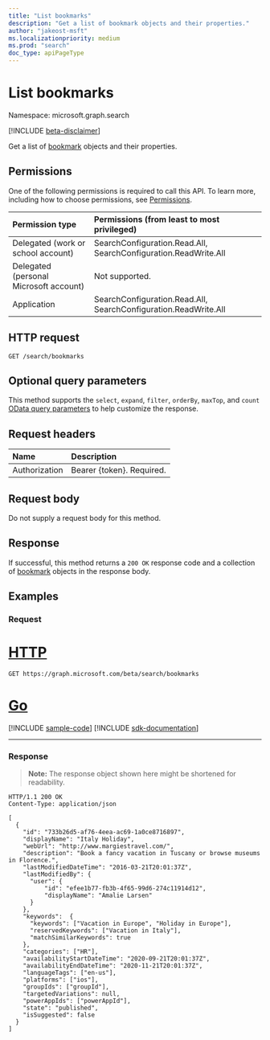 ```yaml
---
title: "List bookmarks"
description: "Get a list of bookmark objects and their properties."
author: "jakeost-msft"
ms.localizationpriority: medium
ms.prod: "search"
doc_type: apiPageType
---
```


# List bookmarks
Namespace: microsoft.graph.search

[!INCLUDE [beta-disclaimer](../../includes/beta-disclaimer.md)]

Get a list of [bookmark](../resources/search-bookmark.md) objects and their properties.

## Permissions
One of the following permissions is required to call this API. To learn more, including how to choose permissions, see [Permissions](/graph/permissions-reference).

|Permission type|Permissions (from least to most privileged)|
|:---|:---|
|Delegated (work or school account)| SearchConfiguration.Read.All, SearchConfiguration.ReadWrite.All |
|Delegated (personal Microsoft account)| Not supported. |
|Application| SearchConfiguration.Read.All, SearchConfiguration.ReadWrite.All |

## HTTP request

<!-- {
  "blockType": "ignored"
}
-->
``` http
GET /search/bookmarks
```

## Optional query parameters
This method supports the `select`, `expand`, `filter`, `orderBy`, `maxTop`, and `count` [OData query parameters](/graph/query-parameters) to help customize the response.

## Request headers
|Name|Description|
|:---|:---|
|Authorization|Bearer {token}. Required.|

## Request body
Do not supply a request body for this method.

## Response

If successful, this method returns a `200 OK` response code and a collection of [bookmark](../resources/search-bookmark.md) objects in the response body.

## Examples

### Request

# [HTTP](#tab/http)
<!-- {
  "blockType": "request",
  "name": "list_bookmark"
}
-->
``` http
GET https://graph.microsoft.com/beta/search/bookmarks
```

# [Go](#tab/go)
[!INCLUDE [sample-code](../includes/snippets/go/list-bookmark-go-snippets.md)]
[!INCLUDE [sdk-documentation](../includes/snippets/snippets-sdk-documentation-link.md)]

---



### Response
>**Note:** The response object shown here might be shortened for readability.
<!-- {
  "blockType": "response",
  "truncated": true,
  "@odata.type": "microsoft.graph.search.bookmark",
  "isCollection": true
}
-->
``` http
HTTP/1.1 200 OK
Content-Type: application/json

[
  {
    "id": "733b26d5-af76-4eea-ac69-1a0ce8716897",
    "displayName": "Italy Holiday",
    "webUrl": "http://www.margiestravel.com/",
    "description": "Book a fancy vacation in Tuscany or browse museums in Florence.",
    "lastModifiedDateTime": "2016-03-21T20:01:37Z",
    "lastModifiedBy": {
      "user": {
          "id": "efee1b77-fb3b-4f65-99d6-274c11914d12",
          "displayName": "Amalie Larsen"
      }
    },
    "keywords":  {
      "keywords": ["Vacation in Europe", "Holiday in Europe"],
      "reservedKeywords": ["Vacation in Italy"],
      "matchSimilarKeywords": true
    },
    "categories": ["HR"],
    "availabilityStartDateTime": "2020-09-21T20:01:37Z",
    "availabilityEndDateTime": "2020-11-21T20:01:37Z",
    "languageTags": ["en-us"],
    "platforms": ["ios"],
    "groupIds": ["groupId"],
    "targetedVariations": null,
    "powerAppIds": ["powerAppId"],
    "state": "published",
    "isSuggested": false
  }
]
```

